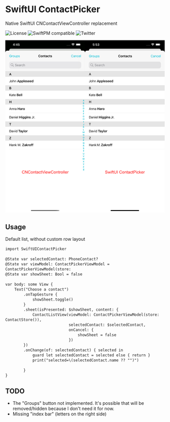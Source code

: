 # SwiftUI ContactPicker
Native SwiftUI CNContactViewController replacement

![License](https://img.shields.io/cocoapods/l/Purchases.svg?style=flat)
![SwiftPM compatible](https://img.shields.io/badge/SwiftPM-compatible-orange.svg)
![Twitter](https://img.shields.io/twitter/follow/pykasonet?label=Follow&style=social)

![CNContactViewController VS. SwiftUI_ContactPicker](https://github.com/pykaso/SwiftUI_ContactPicker/blob/main/github/swiftui_contact_picker.png?raw=true)

## Usage
Default list, without custom row layout

```
import SwiftUIContactPicker

@State var selectedContact: PhoneContact?
@State var viewModel: ContactPickerViewModel = ContactPickerViewModel(store: 
@State var showSheet: Bool = false

var body: some View {
    Text("Choose a contact")
        .onTapGesture {
            showSheet.toggle()
        }
        .sheet(isPresented: $showSheet, content: {
            ContactListView(viewModel: ContactPickerViewModel(store: ContactStore()),
                            selectedContact: $selectedContact,
                            onCancel: {
                                showSheet = false
                            })
        })
        .onChange(of: selectedContact) { selected in
            guard let selectedContact = selected else { return }
            print("selected=\(selectedContact.name ?? "")")

        }
}
```

## TODO
- The "Groups" button not implemented. It's possible that will be removed/hidden because I don't need it for now.
- Missing "index bar" (letters on the right side)

